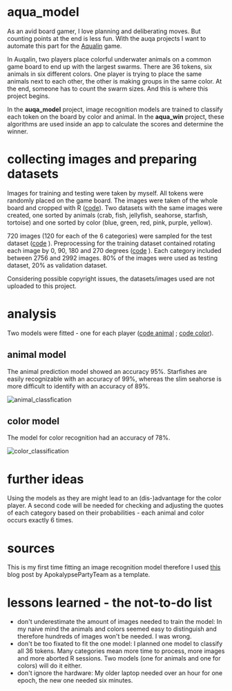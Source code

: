 # aqua_model

As an avid board gamer, I love planning and deliberating moves. But counting points at the end is less fun. With the auqa projects I want to automate this part for the [Aqualin](https://boardgamegeek.com/boardgame/295948/aqualin) game.

In Auqalin, two players place colorful underwater animals on a common game board to end up with the largest swarms. There are 36 tokens, six animals in six different colors. One player is trying to place the same animals next to each other, the other is making groups in the same color. At the end, someone has to count the swarm sizes. And this is where this project begins. 

In the **auqa_model** project, image recognition models are trained to classify each token on the board by color and animal. In the **aqua_win** project, these algorithms are used inside an app to calculate the scores and determine the winner. 

# collecting images and preparing datasets

Images for training and testing were taken by myself. All tokens were randomly placed on the game board. The images were taken of the whole board and cropped with R ([code](https://github.com/tamaranold/aqua_model/blob/42c7dc5298f3399c1a1e03eb38dad05e32ad2227/syntax/prep_cut%20mix.R)). Two datasets with the same images were created, one sorted by animals (crab, fish, jellyfish, seahorse, starfish, tortoise) and one sorted by color (blue, green, red, pink, purple, yellow).  

720 images (120 for each of the 6 categories) were sampled for the test dataset ([code](https://github.com/tamaranold/aqua_model/blob/f5eb6b63d1706c3b280370c0e7285cfa3641d07b/syntax/create_testset.R) ). Preprocessing for the training dataset contained rotating each image by 0, 90, 180 and 270 degrees ([code](https://github.com/tamaranold/aqua_model/blob/42c7dc5298f3399c1a1e03eb38dad05e32ad2227/syntax/prep_rotate.R) ). Each category included between 2756 and 2992 images. 80% of the images were used as testing dataset, 20% as validation dataset. 

Considering possible copyright issues, the datasets/images used are not uploaded to this project.

# analysis

Two models were fitted - one for each player
([code animal](https://github.com/tamaranold/aqua_model/blob/42c7dc5298f3399c1a1e03eb38dad05e32ad2227/syntax/model_animal.R) ; [code color](https://github.com/tamaranold/aqua_model/blob/42c7dc5298f3399c1a1e03eb38dad05e32ad2227/syntax/model_color.R)). 

## animal model

The animal prediction model showed an accuracy 95%. Starfishes are easily recognizable with an accuracy of 99%, whereas the slim seahorse is more difficult to identify with an accuracy of 89%. 

![animal_classfication](https://user-images.githubusercontent.com/38466492/196999622-f8a4cbb5-6ae5-44f1-a0ae-d00788960318.svg)

## color model

The model for color recognition had an accuracy of 78%. 

![color_classification](https://user-images.githubusercontent.com/38466492/196999542-212a258f-a546-4103-8abf-a6e61195899a.svg)

# further ideas

Using the models as they are might lead to an (dis-)advantage for the color player. A second code will be needed for checking and adjusting the quotes of each category based on their probabilities - each animal and color occurs exactly 6 times. 

# sources 

This is my first time fitting an image recognition model therefore I used [this](https://www.r-bloggers.com/2021/03/how-to-build-your-own-image-recognition-app-with-r-part-1/) blog post by ApokalypsePartyTeam as a template.

# lessons learned - the not-to-do list

- don't underestimate the amount of images needed to train the model: In my naive mind the animals and colors seemed easy to distinguish and therefore hundreds of images won't be needed. I was wrong. 
- don't be too fixated to fit the one model: I planned one model to classify all 36 tokens. Many categories mean more time to process, more images and more aborted R sessions. Two models (one for animals and one for colors) will do it either. 
- don't ignore the hardware: My older laptop needed over an hour for one epoch, the new one needed six minutes.  
